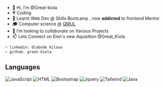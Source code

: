 - 👋 Hi, I’m @Great-kiola
- 💗 Coding
- 🌱 Learnt Web Dev @ Skills Bootcamp , now **addicted** to frontend Mentor
- 🎓 Computer science @ [QMUL](https://www.qmul.ac.uk/)
- 💞️ I’m looking to *collaborate* on Various Projects
- 📫 Lets Connect on Elon's new Aquisition @Great_Kiola

````bash
> linkedin: Olabode Kilaso
> github: great-kiola
````

## Languages
![JavaScript](https://img.shields.io/badge/JavaScript-323330?style=for-the-badge&logo=javascript&logoColor=F7DF1E) ![HTML](https://img.shields.io/badge/HTML-239120?style=for-the-badge&logo=html5&logoColor=white) ![Bootsstrap](https://img.shields.io/badge/Bootstrap-563D7C?style=for-the-badge&logo=bootstrap&logoColor=white) ![Jquery](https://img.shields.io/badge/jQuery-0769AD?style=for-the-badge&logo=jquery&logoColor=white) ![Tailwind](https://img.shields.io/badge/Tailwind_CSS-38B2AC?style=for-the-badge&logo=tailwind-css&logoColor=white) ![Java](https://img.shields.io/badge/Java-ED8B00?style=for-the-badge&logo=openjdk&logoColor=white)



<!-- ## ⚡ My Streak
[![GitHub Streak](https://streak-stats.demolab.com/?user=Great-kiola&theme=transparent&hide_border=true)](https://git.io/streak-stats) -->
